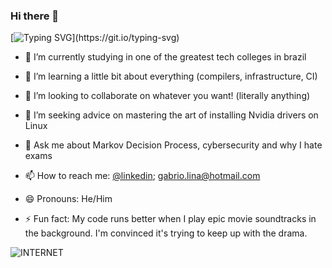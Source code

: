 ### Hi there 👋
[![Typing SVG](https://readme-typing-svg.herokuapp.com/?lines=So+it+does+work!;Hello+everyone!;Hallo+alle+zusammen!;Olá+pessoal!;こんにちは、+みんな;大家好;ciao+a+tutti!;Bonjour+à+tous!)](https://git.io/typing-svg)

- 🔭 I’m currently studying in one of the greatest tech colleges in brazil

- 🌱 I’m learning a little bit about everything (compilers, infrastructure, CI)

- 👯 I’m looking to collaborate on whatever you want! (literally anything)

- 🤔 I’m seeking advice on mastering the art of installing Nvidia drivers on Linux

- 💬 Ask me about Markov Decision Process, cybersecurity and why I hate exams

- 📫 How to reach me: [@linkedin](https://www.linkedin.com/in/gabrio-lina-17ba60205/); gabrio.lina@hotmail.com

- 😄 Pronouns: He/Him

- ⚡ Fun fact: My code runs better when I play epic movie soundtracks in the background. I'm convinced it's trying to keep up with the drama.

![INTERNET](https://media.giphy.com/media/LGzrggUppEBdm/giphy.gif)
